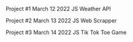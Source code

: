 Project #1
March 12 2022
JS Weather API 

Project #2
March 13 2022
JS Web Scrapper

Project #3
March 14 2022
JS Tik Tok Toe Game

